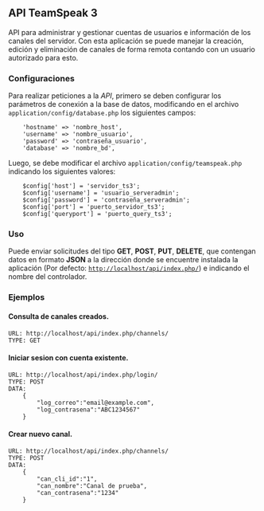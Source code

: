 
## API TeamSpeak 3 

API para administrar y gestionar cuentas de usuarios e información de los canales del servidor. Con
esta aplicación se puede manejar la creación, edición y eliminación de canales de forma remota contando
con un usuario autorizado para esto.

### Configuraciones

Para realizar peticiones a la *API*, primero se deben configurar los parámetros de conexión a la base de datos,
modificando en el archivo `application/config/database.php` los siguientes campos:
```
    'hostname' => 'nombre_host',
	'username' => 'nombre_usuario',
	'password' => 'contraseña_usuario',
	'database' => 'nombre_bd',
```
Luego, se debe modificar el archivo `application/config/teamspeak.php` indicando los siguientes valores:
```
    $config['host'] = 'servidor_ts3';
    $config['username'] = 'usuario_serveradmin';
    $config['password'] = 'contraseña_serveradmin';
    $config['port'] = 'puerto_servidor_ts3';
    $config['queryport'] = 'puerto_query_ts3';
```
### Uso

Puede enviar solicitudes del tipo **GET**, **POST**, **PUT**, **DELETE**, que contengan datos en formato **JSON** a la dirección
donde se encuentre instalada la aplicación (Por defecto: [`http://localhost/api/index.php/`](http://localhost/api/index.php/))
e indicando el nombre del controlador.

### Ejemplos

#### Consulta de canales creados.

```
URL: http://localhost/api/index.php/channels/
TYPE: GET
```
#### Iniciar sesion con cuenta existente.

```
URL: http://localhost/api/index.php/login/
TYPE: POST
DATA:
    {
        "log_correo":"email@example.com",
        "log_contrasena":"ABC1234567"
    }
```
#### Crear nuevo canal.

```
URL: http://localhost/api/index.php/channels/
TYPE: POST
DATA:
    {
        "can_cli_id":"1",
        "can_nombre":"Canal de prueba",
        "can_contrasena":"1234"
    }
```